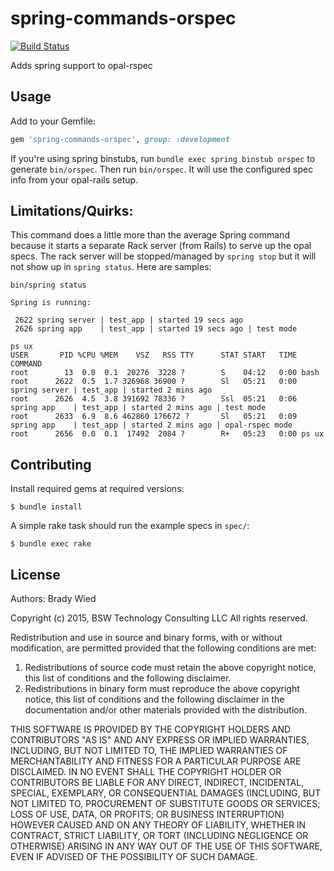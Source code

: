 # spring-commands-orspec

[![Build Status](http://img.shields.io/travis/wied03/spring-commands-orspec/master.svg?style=flat)](http://travis-ci.org/wied03/spring-commands-orspec)

Adds spring support to opal-rspec

## Usage

Add to your Gemfile:

```ruby
gem 'spring-commands-orspec', group: :development
```

If you're using spring binstubs, run `bundle exec spring binstub orspec` to generate `bin/orspec`. Then run `bin/orspec`. It will use the configured spec info from your opal-rails setup.

## Limitations/Quirks:

This command does a little more than the average Spring command because it starts a separate Rack server (from Rails) to serve up the opal specs. The rack server will be stopped/managed by `spring stop` but it will not show up in `spring status`. Here are samples:

```
bin/spring status

Spring is running:

 2622 spring server | test_app | started 19 secs ago                             
 2626 spring app    | test_app | started 19 secs ago | test mode
```

```
ps ux
USER       PID %CPU %MEM    VSZ   RSS TTY      STAT START   TIME COMMAND
root        13  0.0  0.1  20276  3228 ?        S    04:12   0:00 bash
root      2622  0.5  1.7 326968 36900 ?        Sl   05:21   0:00 spring server | test_app | started 2 mins ago                              
root      2626  4.5  3.8 391692 78336 ?        Ssl  05:21   0:06 spring app    | test_app | started 2 mins ago | test mode                           
root      2633  6.9  8.6 462860 176672 ?       Sl   05:21   0:09 spring app    | test_app | started 2 mins ago | opal-rspec mode                       
root      2656  0.0  0.1  17492  2084 ?        R+   05:23   0:00 ps ux
```

## Contributing

Install required gems at required versions:

    $ bundle install

A simple rake task should run the example specs in `spec/`:

    $ bundle exec rake

## License

Authors: Brady Wied

Copyright (c) 2015, BSW Technology Consulting LLC
All rights reserved.

Redistribution and use in source and binary forms, with or without modification, are permitted provided that the following conditions are met:

1. Redistributions of source code must retain the above copyright notice, this list of conditions and the following disclaimer.
2. Redistributions in binary form must reproduce the above copyright notice, this list of conditions and the following disclaimer in the documentation and/or other materials provided with the distribution.

THIS SOFTWARE IS PROVIDED BY THE COPYRIGHT HOLDERS AND CONTRIBUTORS "AS IS" AND ANY EXPRESS OR IMPLIED WARRANTIES, INCLUDING, BUT NOT LIMITED TO, THE IMPLIED WARRANTIES OF MERCHANTABILITY AND FITNESS FOR A PARTICULAR PURPOSE ARE DISCLAIMED. IN NO EVENT SHALL THE COPYRIGHT HOLDER OR CONTRIBUTORS BE LIABLE FOR ANY DIRECT, INDIRECT, INCIDENTAL, SPECIAL, EXEMPLARY, OR CONSEQUENTIAL DAMAGES (INCLUDING, BUT NOT LIMITED TO, PROCUREMENT OF SUBSTITUTE GOODS OR SERVICES; LOSS OF USE, DATA, OR PROFITS; OR BUSINESS INTERRUPTION) HOWEVER CAUSED AND ON ANY THEORY OF LIABILITY, WHETHER IN CONTRACT, STRICT LIABILITY, OR TORT (INCLUDING NEGLIGENCE OR OTHERWISE) ARISING IN ANY WAY OUT OF THE USE OF THIS SOFTWARE, EVEN IF ADVISED OF THE POSSIBILITY OF SUCH DAMAGE.
